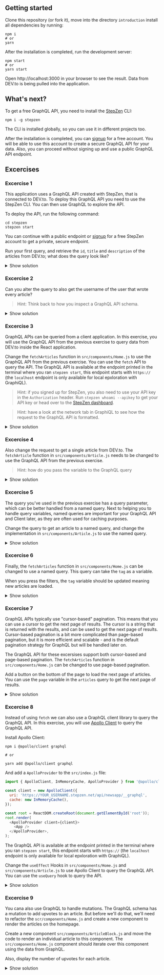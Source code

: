 ## Getting started

Clone this repository (or fork it), move into the directory `introduction` install all dependencies by running:

```
npm i
# or
yarn
```

After the installation is completed, run the development server:

```
npm start
# or
yarn start
```

Open http://localhost:3000 in your browser to see the result. Data from DEV.to is being pulled into the application.

## What's next?

To get a free GraphQL API, you need to install the [StepZen](https://stepzen.com) CLI:

```
npm i -g stepzen
```

The CLI is installed globally, so you can use it in different projects too.

After the installation is completed, you can [signup](https://stepzen.com/signup) for a free account. You will be able to use this account to create a secure GraphQL API for your data. Also, you can proceed without signing up and use a public GraphQL API endpoint.

## Excercises

### Excercise 1

This application uses a GraphQL API created with StepZen, that is connected to DEV.to. To deploy this GraphQL API you need to use the StepZen CLI. You can then use GraphQL to explore the API.

To deploy the API, run the following command:

```
cd stepzen
stepzen start
```

You can continue with a public endpoint or [signup](https://stepzen.com/signup) for a free StepZen account to get a private, secure endpoint.

Run your first query, and retrieve the `id`, `title` and `description` of the articles from DEV.to; what does the query look like?

<details>
<summary>Show solution</summary>
<p>

```graphql
{
  articles {
    id
    title
    description
  }
}

# or

query {
  articles {
    id
    title
    description
  }
}
```

</p>
</details>

### Excercise 2

Can you alter the query to also get the username of the user that wrote every article?

> Hint: Think back to how you inspect a GraphQL API schema.

<details>
<summary>Show solution</summary>
<p>

```graphql
{
  articles {
    id
    title
    description
    user {
      username
    }
  }
}

# or

query {
  articles {
    id
    title
    description
    user {
      username
    }
  }
}
```

</p>
</details>

### Excercise 3

GraphQL APIs can be queried from a client application. In this exercise, you will use the GraphQL API from the previous exercise to query data from DEV.to inside the React application.

Change the `fetchArticles` function in `src/components/Home.js` to use the GraphQL API from the previous exercise. You can use the `fetch` API to query the API. The GraphQL API is available at the endpoint printed in the terminal where you ran `stepzen start`, this endpoint starts with `https://` (the `localhost` endpoint is only available for local epxloration with GraphiQL).

> Hint: if you signed up for StepZen, you also need to use your API key in the `Authorization` header. Run `stepzen whoami --apikey` to get your API key or head over to the [StepZen dashboard](https://dashboard.stepzen.com).

> Hint: have a look at the network tab in GraphiQL to see how the request to the GraphQL API is formatted.

<details>
<summary>Show solution</summary>
<p>

[Look at the code]()

</p>
</details>

### Excercise 4

Also change the request to get a single article from DEV.to. The `fetchArticle` function in `src/components/Article.js` needs to be changed to use the GraphQL API from the previous exercise.

> Hint: how do you pass the variable to the GraphQL query

<details>
<summary>Show solution</summary>
<p>

[Look at the code]()

</p>
</details>

### Excercise 5

The query you've used in the previous exercise has a query parameter, which can be better handled from a named query. Next to helping you to handle query variables, named queries are important for your GraphQL API and Client later, as they are often used for caching purposes.

Change the query to get an article to a named query, and change the implementation in `src/components/Article.js` to use the named query.

<details>
<summary>Show solution</summary>
<p>

The query becomes:

```graphql
query GetArticleById($id: String!) {
  article(id: $id) {
    id
    title
    description
    body_html
  }
}
```

[Look at the code]()

</p>
</details>

### Excercise 6

Finally, the `fetchArticles` function in `src/components/Home.js` can be changed to use a named query. This query can take the `tag` as a variable.

When you press the filters, the `tag` variable should be updated meaning new articles are loaded.

<details>
<summary>Show solution</summary>
<p>

[Look at the code]()

</p>
</details>

### Excercise 7

GraphQL APIs typically use "cursor-based" pagination. This means that you can use a cursor to get the next page of results. The cursor is a string that is returned with the results, and can be used to get the next page of results. Cursor-based pagination is a bit more complicated than page-based pagination, but it is more efficient and scalable - and is the default pagination strategy for GraphQL but will be handled later on.

The GraphQL API for these excersises support both cursor-based and page-based pagination. The `fetchArticles` function in `src/components/Home.js` can be changed to use page-based pagination.

Add a button on the bottom of the page to load the next page of articles. You can use the `page` variable in the `articles` query to get the next page of results.

<details>
<summary>Show solution</summary>
<p>

[Look at the code]()

</p>
</details>

### Excercise 8

Instead of using `fetch` we can also use a GraphQL client library to query the GraphQL API. In this exercise, you will use [Apollo Client](https://www.apollographql.com/docs/react/) to query the GraphQL API.

Install Apollo Client:

```
npm i @apollo/client graphql

# or

yarn add @apollo/client graphql
```

And add a `ApolloProvider` to the `src/index.js` file:

```js
import { ApolloClient, InMemoryCache, ApolloProvider } from '@apollo/client';

const client = new ApolloClient({
  uri: 'https://YOUR_USERNAME.stepzen.net/api/newsapp/__graphql',
  cache: new InMemoryCache(),
});

const root = ReactDOM.createRoot(document.getElementById('root'));
root.render(
  <ApolloProvider client={client}>
    <App />
  </ApolloProvider>,
);
```

The GraphQL API is available at the endpoint printed in the terminal where you ran `stepzen start`, this endpoint starts with `https://` (the `localhost` endpoint is only available for local epxloration with GraphiQL).

Change the `useEffect` Hooks in `src/components/Home.js` and `src/components/Article.js` to use Apollo Client to query the GraphQL API. You can use the `useQuery` hook to query the API.

<details>
<summary>Show solution</summary>
<p>

[Look at the code]()

</p>
</details>

### Excercise 9

You cana also use GraphQL to handle mutations. The GraphQL schema has a mutation to add upvotes to an article. But before we'll do that, we'll need to refactor the `scr/components/Home.js` and create a new component to render the articles on the homepage.

Create a new component `src/components/ArticleBlock.js` and move the code to render an individual article to this component. The `src/components/Home.js` component should iterate over this component using the data from GraphQL.

Also, display the number of upvotes for each article.

<details>
<summary>Show solution</summary>
<p>

[Look at the code]()

</p>
</details>
